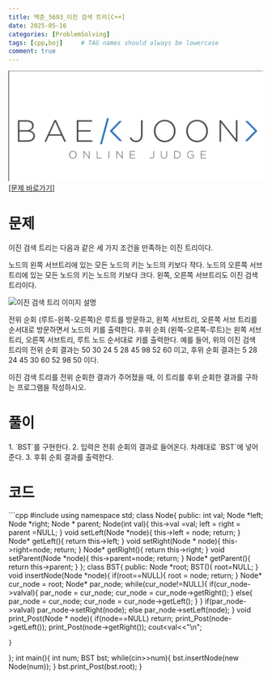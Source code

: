 ```yaml
---
title: 백준_5693_이진 검색 트리[C++]
date: 2025-05-16
categories: [ProblemSolving]
tags: [cpp,boj]     # TAG names should always be lowercase
comment: true
---
```

![img-description](/assets/img/boj.png)
<a href='https://www.acmicpc.net/problem/5639'>[문제 바로가기]</a>

<h1>문제</h1>
이진 검색 트리는 다음과 같은 세 가지 조건을 만족하는 이진 트리이다.

노드의 왼쪽 서브트리에 있는 모든 노드의 키는 노드의 키보다 작다.
노드의 오른쪽 서브트리에 있는 모든 노드의 키는 노드의 키보다 크다.
왼쪽, 오른쪽 서브트리도 이진 검색 트리이다.

<img src='https://onlinejudgeimages.s3-ap-northeast-1.amazonaws.com/upload/images/bsearchtree.png' alt="이진 검색 트리 이미지 설명">



전위 순회 (루트-왼쪽-오른쪽)은 루트를 방문하고, 왼쪽 서브트리, 오른쪽 서브 트리를 순서대로 방문하면서 노드의 키를 출력한다. 후위 순회 (왼쪽-오른쪽-루트)는 왼쪽 서브트리, 오른쪽 서브트리, 루트 노드 순서대로 키를 출력한다. 예를 들어, 위의 이진 검색 트리의 전위 순회 결과는 50 30 24 5 28 45 98 52 60 이고, 후위 순회 결과는 5 28 24 45 30 60 52 98 50 이다.

이진 검색 트리를 전위 순회한 결과가 주어졌을 때, 이 트리를 후위 순회한 결과를 구하는 프로그램을 작성하시오.

<h1>풀이</h1>
1. `BST`를 구현한다.
2. 입력은 전휘 순회의 결과로 들어온다. 차례대로 `BST`에 넣어준다.
3. 후휘 순회 결과를 출력한다.

<h1>코드</h1>
```cpp
#include<iostream>
using namespace std;
class Node{
public:
    int val;
    Node *left;
    Node *right;
    Node * parent;
    Node(int val){
        this->val =val;
        left = right = parent =NULL;
    }
    void setLeft(Node *node){
        this->left = node;
        return;
    }
    Node* getLeft(){
        return this->left;
    }
    void setRight(Node * node){
        this->right=node;
        return;
    }
    Node* getRight(){
        return this->right;
    }
    void setParent(Node *node){
        this->parent=node;
        return;
    }
    Node* getParent(){
        return this->parent;
    }
};
class BST{
public:
    Node *root;
    BST(){
        root=NULL;
    }
    void insertNode(Node *node){
        if(root==NULL){
            root = node;
            return;
        }
        Node* cur_node = root;
        Node* par_node;
        while(cur_node!=NULL){
            if(cur_node->val<node->val){
                par_node = cur_node;
                cur_node = cur_node->getRight();
            }
            else{
                par_node = cur_node;
                cur_node = cur_node->getLeft();
            }
        }
        if(par_node->val<node->val)
            par_node->setRight(node);
        else par_node->setLeft(node);
    }
    void print_Post(Node * node){
        if(node==NULL)
            return;
        print_Post(node->getLeft());
        print_Post(node->getRight());
        cout<<node->val<<"\n";

    }
};
int main(){
    int num;
    BST bst;
    while(cin>>num){
        bst.insertNode(new Node(num));
    }
    bst.print_Post(bst.root);
}
```